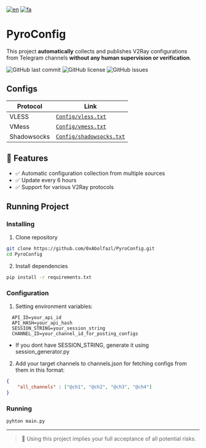 [![en](https://img.shields.io/badge/lang-en-red.svg)](https://github.com/0xAbolfazl/PyroConfig/blob/main/README.md)
[![fa](https://img.shields.io/badge/lang-fa-blue.svg)](https://github.com/0xAbolfazl/PyroConfig/blob/main/README.fa.md)
# PyroConfig
This project **automatically** collects and publishes V2Ray configurations from Telegram channels **without any human supervision or verification**.


![GitHub last commit](https://img.shields.io/github/last-commit/0xAbolfazl/PyroConfig)
![GitHub license](https://img.shields.io/github/license/0xAbolfazl/PyroConfig)
![GitHub issues](https://img.shields.io/github/issues/0xAbolfazl/PyroConfig)

## Configs 

| Protocol      | Link                           |
|---------------|--------------------------------|
| VLESS         | [`Config/vless.txt`](Configs/vless.txt)         |
| VMess         | [`Config/vmess.txt`](Configs/vmess.txt)         |
| Shadowsocks   | [`Config/shadowsocks.txt`](Configs/shadowsocks.txt) |


## 🚀 Features

- ✅ Automatic configuration collection from multiple sources
- ✅ Update every 6 hours
- ✅ Support for various V2Ray protocols

##  Running Project

### Installing
  1. Clone repository
  ```bash
  git clone https://github.com/0xAbolfazl/PyroConfig.git
  cd PyroConfig
  ```
  2. Install dependencies
  ```bash
  pip install -r requirements.txt
  ```
  
### Configuration
  
   1. Setting environment variables:
  ```env
    API_ID=your_api_id
    API_HASH=your_api_hash
    SESSION_STRING=your_session_string
    CHANNEL_ID=your_channel_id_for_posting_configs
  ```
  - If you dont have SESSION_STRING, generate it using session_generator.py
  
  2. Add your target channels to channels.json for fetching configs from them in this format:
  ```json
  {
      "all_channels" : ["@ch1", "@ch2", "@ch3", "@ch4"]
  }
  ```
### Running

```python
pyhton main.py
```
---
> 🚨 Using this project implies your full acceptance of all potential risks.

